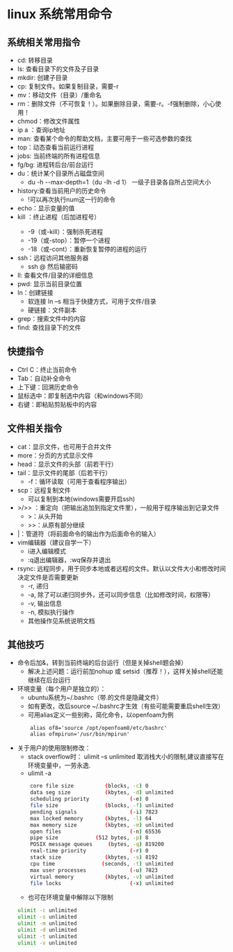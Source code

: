 # linux 系统常用命令
## 系统相关常用指令
- cd: 转移目录
- ls: 查看目录下的文件及子目录
- mkdir: 创建子目录
- cp: 复制文件。如果复制目录，需要-r
- mv：移动文件（目录）/重命名
- rm：删除文件（不可恢复！）。如果删除目录，需要-r。-f强制删除，小心使用！
- chmod：修改文件属性
- ip a ：查询ip地址
- man: 查看某个命令的帮助文档，主要可用于一些可选参数的查找
- top：动态查看当前运行进程
- jobs: 当前终端的所有进程信息
- fg/bg: 进程转后台/前台运行
- du：统计某个目录所占磁盘空间
    - du -h --max-depth=1（du -lh -d 1） 一级子目录各自所占空间大小
- history:查看当前用户的历史命令
    - !<num>可以再次执行num这一行的命令
- echo：显示变量的值
- kill ：终止进程（后加进程号<pid>）
    - -9（或-kill）：强制杀死进程
    - -19（或-stop）：暂停一个进程
    - -18（或-cont）：重新恢复暂停的进程的运行
- ssh：远程访问其他服务器
    - ssh <username>@<hostname> 然后输密码
- ll: 查看文件/目录的详细信息
- pwd: 显示当前目录位置
- ln：创建链接
    - 软连接 ln –s <target name> <link name> 相当于快捷方式，可用于文件/目录
    - 硬链接：文件副本
- grep：搜索文件中的内容
- find: 查找目录下的文件

## 快捷指令
- Ctrl C：终止当前命令
- Tab：自动补全命令
- 上下键：回溯历史命令
- 鼠标选中：即复制选中内容（和windows不同）
- 右键：即粘贴剪贴板中的内容

## 文件相关指令
- cat：显示文件，也可用于合并文件
- more：分页的方式显示文件
- head：显示文件的头部（前若干行）
- tail：显示文件的尾部（后若干行）
    - -f：循环读取（可用于查看程序输出）
- scp：远程复制文件
    - 可以复制到本地(windows需要开启ssh)
- \>/>> ：重定向（把输出追加到指定文件里），一般用于程序输出到记录文件
    - \>：从头开始
    - \>>：从原有部分继续
- |：管道符（将前面命令的输出作为后面命令的输入）
- vim编辑器（建议自学一下）
    - i进入编辑模式
    - :q退出编辑器，:wq保存并退出
- rsync: 远程同步，用于同步本地或者远程的文件。默认以文件大小和修改时间决定文件是否需要更新
    - -r, 递归
    - -a, 除了可以递归同步外，还可以同步信息（比如修改时间，权限等）
    - -v, 输出信息
    - -n, 模拟执行操作
    - 其他操作见系统说明文档
## 其他技巧
- 命令后加&，转到当前终端的后台运行（但是关掉shell题会掉）
    - 解决上述问题：运行前加nohup 或 setsid（推荐！），这样关掉shell还能继续在后台运行
- 环境变量（每个用户是独立的）：
    - ubuntu系统为~/.bashrc（带.的文件是隐藏文件）
    - 如有更改，改后source ~/.bashrc才生效（有些可能需要重启shell生效）
    - 可用alias定义一些别称，简化命令，以openfoam为例
    ```
        alias of8='source /opt/openfoam8/etc/bashrc'
        alias ofmpirun='/usr/bin/mpirun'
    ```
- 关于用户的使用限制修改：
    - stack overflow时： ulimit –s unlimited 取消栈大小的限制,建议直接写在环境变量中，一劳永逸.
    - ulimit -a
    ```bash
        core file size          (blocks, -c) 0
        data seg size           (kbytes, -d) unlimited
        scheduling priority             (-e) 0
        file size               (blocks, -f) unlimited
        pending signals                 (-i) 7823
        max locked memory       (kbytes, -l) 64
        max memory size         (kbytes, -m) unlimited
        open files                      (-n) 65536
        pipe size            (512 bytes, -p) 8
        POSIX message queues     (bytes, -q) 819200
        real-time priority              (-r) 0
        stack size              (kbytes, -s) 8192
        cpu time               (seconds, -t) unlimited
        max user processes              (-u) 7823
        virtual memory          (kbytes, -v) unlimited
        file locks                      (-x) unlimited
    ```
    - 也可在环境变量中解除以下限制
    ```bash
    ulimit -c unlimited
    ulimit -s unlimited
    ulimit -m unlimited
    ulimit -d unlimited
    ulimit -t unlimited
    ulimit -v unlimited
    ```

